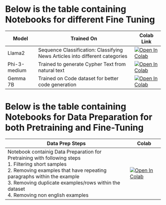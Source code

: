 # Below is the table containing Notebooks for different Fine Tuning

| Model         | Trained On                                                     | Colab Link                                                                                   |
|---------------|-----------------------------------------------------------------|----------------------------------------------------------------------------------------------|
| Llama2        | Sequence Classification: Classifying News Articles into different categories | [![Open In Colab](https://colab.research.google.com/assets/colab-badge.svg)](https://colab.research.google.com/drive/1zc4SiycWVG1jEWKPs9-cNfsVYimk7reP?usp=sharing) |
| Phi-3-medium  | Trained to generate Cypher Text from natural text              | [![Open In Colab](https://colab.research.google.com/assets/colab-badge.svg)](https://colab.research.google.com/drive/1T2OnVWUgaX5bnF7g1jAnIl1UP_eRAVD1?usp=sharing) |
| Gemma 7B      | Trained on Code dataset for better code generation             | [![Open In Colab](https://colab.research.google.com/assets/colab-badge.svg)](https://colab.research.google.com/drive/1szsY04yJ4GsFx6eJZfmy5Jr_Y3hvjpby?usp=sharing) |


# Below is the table containing Notebooks for Data Preparation for both Pretraining and Fine-Tuning

| Data Prep Steps | Colab |
| --------------- | ----- |
| Notebook containig Data Preparation for Pretraining with following steps <br> 1. Filtering short samples <br> 2. Removing examples that have repeating paragraphs within the example <br> 3. Removing duplicate examples/rows within the dataset <br> 4. Removing non english examples | [![Open In Colab](https://colab.research.google.com/assets/colab-badge.svg)](https://colab.research.google.com/drive/1OBuw_npCwOac1vl0AAAlxXU3YZdbsD0i?usp=sharing) |
